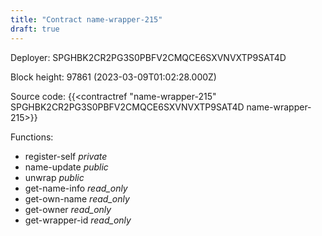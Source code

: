 ```yaml
---
title: "Contract name-wrapper-215"
draft: true
---
```

Deployer: SPGHBK2CR2PG3S0PBFV2CMQCE6SXVNVXTP9SAT4D


 



Block height: 97861 (2023-03-09T01:02:28.000Z)

Source code: {{<contractref "name-wrapper-215" SPGHBK2CR2PG3S0PBFV2CMQCE6SXVNVXTP9SAT4D name-wrapper-215>}}

Functions:

* register-self _private_
* name-update _public_
* unwrap _public_
* get-name-info _read_only_
* get-own-name _read_only_
* get-owner _read_only_
* get-wrapper-id _read_only_
